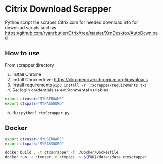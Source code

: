 # Citrix Download Scrapper

Python script the scrapes Citrix.com for needed download info for download scripts such as <https://github.com/ryancbutler/Citrix/tree/master/XenDesktop/AutoDownload>

## How to use

From scrapper directory

1. Install Chrome
2. Install Chromedriver <https://chromedriver.chromium.org/downloads>
3. Install requirements `pip3 install -r ./scrapper/requirements.txt`
4. Set login credentials as environmental variables

```bash
export ctxuser="MYUSERNAME"
export ctxpass="MYPASSWORD"
```

5. Run `python3 ctxScrapper.py`

## Docker

```bash
export ctxuser="MYUSERNAME"
export ctxpass="MYPASSWORD"

docker build . -t ctxscrapper -f ./Docker/Dockerfile
docker run -e ctxuser -e ctxpass -v ${PWD}/data:/data ctxscrapper
```
